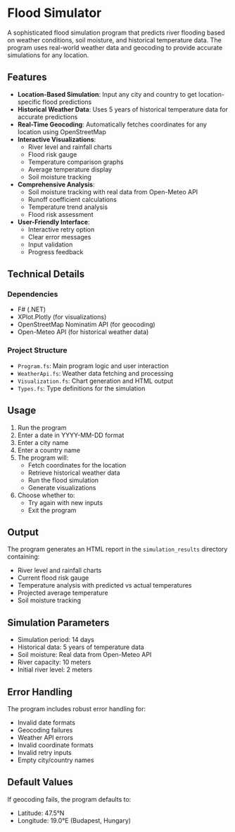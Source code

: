 # Flood Simulator

A sophisticated flood simulation program that predicts river flooding based on weather conditions, soil moisture, and historical temperature data. The program uses real-world weather data and geocoding to provide accurate simulations for any location.

## Features

- **Location-Based Simulation**: Input any city and country to get location-specific flood predictions
- **Historical Weather Data**: Uses 5 years of historical temperature data for accurate predictions
- **Real-Time Geocoding**: Automatically fetches coordinates for any location using OpenStreetMap
- **Interactive Visualizations**:
  - River level and rainfall charts
  - Flood risk gauge
  - Temperature comparison graphs
  - Average temperature display
  - Soil moisture tracking
- **Comprehensive Analysis**:
  - Soil moisture tracking with real data from Open-Meteo API
  - Runoff coefficient calculations
  - Temperature trend analysis
  - Flood risk assessment
- **User-Friendly Interface**:
  - Interactive retry option
  - Clear error messages
  - Input validation
  - Progress feedback

## Technical Details

### Dependencies

- F# (.NET)
- XPlot.Plotly (for visualizations)
- OpenStreetMap Nominatim API (for geocoding)
- Open-Meteo API (for historical weather data)

### Project Structure

- `Program.fs`: Main program logic and user interaction
- `WeatherApi.fs`: Weather data fetching and processing
- `Visualization.fs`: Chart generation and HTML output
- `Types.fs`: Type definitions for the simulation

## Usage

1. Run the program
2. Enter a date in YYYY-MM-DD format
3. Enter a city name
4. Enter a country name
5. The program will:
   - Fetch coordinates for the location
   - Retrieve historical weather data
   - Run the flood simulation
   - Generate visualizations
6. Choose whether to:
   - Try again with new inputs
   - Exit the program

## Output

The program generates an HTML report in the `simulation_results` directory containing:

- River level and rainfall charts
- Current flood risk gauge
- Temperature analysis with predicted vs actual temperatures
- Projected average temperature
- Soil moisture tracking

## Simulation Parameters

- Simulation period: 14 days
- Historical data: 5 years of temperature data
- Soil moisture: Real data from Open-Meteo API
- River capacity: 10 meters
- Initial river level: 2 meters

## Error Handling

The program includes robust error handling for:

- Invalid date formats
- Geocoding failures
- Weather API errors
- Invalid coordinate formats
- Invalid retry inputs
- Empty city/country names

## Default Values

If geocoding fails, the program defaults to:

- Latitude: 47.5°N
- Longitude: 19.0°E (Budapest, Hungary)
